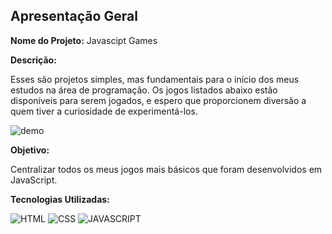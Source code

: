 ## Apresentação Geral

**Nome do Projeto:** Javascipt Games

**Descrição:**

Esses são projetos simples, 
mas fundamentais para o início dos meus estudos na área de programação. Os jogos listados abaixo estão disponíveis para serem jogados, e 
espero que proporcionem diversão a quem tiver a curiosidade de experimentá-los.

![demo](https://raw.githubusercontent.com/Edssaac/javascriptgames/master/src/images/grid-interface.png)

**Objetivo:**

Centralizar todos os meus jogos mais básicos que foram desenvolvidos em JavaScript.

**Tecnologias Utilizadas:**

![HTML](https://img.shields.io/badge/HTML5-E34F26?style=for-the-badge&logo=html5&logoColor=white)
![CSS](https://img.shields.io/badge/CSS3-1572B6?style=for-the-badge&logo=css3&logoColor=white)
![JAVASCRIPT](https://img.shields.io/badge/JavaScript-323330?style=for-the-badge&logo=javascript&logoColor=F7DF1E)